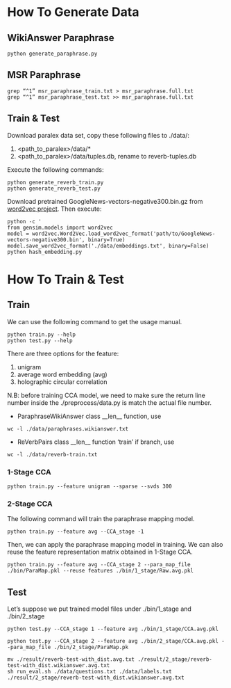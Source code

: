 # How To Generate Data
## WikiAnswer Paraphrase
```
python generate_paraphrase.py
```
## MSR Paraphrase
```
grep “^1” msr_paraphrase_train.txt > msr_paraphrase.full.txt
grep “^1” msr_paraphrase_test.txt >> msr_paraphrase.full.txt
```

## Train & Test
Download paralex data set, copy these following files to ./data/:
1. <path_to_paralex>/data/*
2. <path_to_paralex>/data/tuples.db, rename to reverb-tuples.db

Execute the following commands:
```
python generate_reverb_train.py
python generate_reverb_test.py
```

Download pretrained GoogleNews-vectors-negative300.bin.gz from [word2vec project](https://code.google.com/archive/p/word2vec/). Then execute:
```
python -c '
from gensim.models import word2vec
model = word2vec.Word2Vec.load_word2vec_format('path/to/GoogleNews-vectors-negative300.bin', binary=True)
model.save_word2vec_format('./data/embeddings.txt', binary=False)
python hash_embedding.py
```

# How To Train & Test
## Train
We can use the following command to get the usage manual.
```
python train.py --help
python test.py --help
```
There are three options for the feature:
1. unigram
2. average word embedding (avg)
3. holographic circular correlation

N.B: before training CCA model, we need to make sure the return line number inside the ./preprocess/data.py is match the actual file number.
- ParaphraseWikiAnswer class \_\_len\_\_ function, use
```
wc -l ./data/paraphrases.wikianswer.txt
```
- ReVerbPairs class \_\_len\_\_ function ‘train’ if branch, use
```
wc -l ./data/reverb-train.txt
```

### 1-Stage CCA
```
python train.py --feature unigram --sparse --svds 300
```

### 2-Stage CCA
The following command will train the paraphrase mapping model.
```
python train.py --feature avg --CCA_stage -1
```
Then, we can apply the paraphrase mapping model in training. We can also reuse the feature representation matrix obtained in 1-Stage CCA.
```
python train.py --feature avg --CCA_stage 2 --para_map_file ./bin/ParaMap.pkl --reuse features ./bin/1_stage/Raw.avg.pkl
```

## Test
Let’s suppose we put trained model files under ./bin/1_stage and ./bin/2_stage
```
python test.py --CCA_stage 1 --feature avg ./bin/1_stage/CCA.avg.pkl
```

```
python test.py --CCA_stage 2 --feature avg ./bin/2_stage/CCA.avg.pkl --para_map_file ./bin/2_stage/ParaMap.pk
```

```
mv ./result/reverb-test-with_dist.avg.txt ./result/2_stage/reverb-test-with_dist.wikianswer.avg.txt
sh run_eval.sh ./data/questions.txt ./data/labels.txt ./result/2_stage/reverb-test-with_dist.wikianswer.avg.txt
```